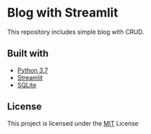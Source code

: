 # Blog with Streamlit

This repository includes simple blog with CRUD.

## Built with

- [Python 3.7](https://www.python.org/)
- [Streamlit](https://www.streamlit.io/)
- [SQLite](https://www.sqlite.org/index.html)

## License

This project is licensed under the [MIT](https://github.com/minji-mia/blog-streamlit/blob/main/LICENSE) License
